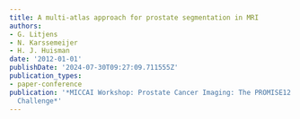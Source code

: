 ```yaml
---
title: A multi-atlas approach for prostate segmentation in MRI
authors:
- G. Litjens
- N. Karssemeijer
- H. J. Huisman
date: '2012-01-01'
publishDate: '2024-07-30T09:27:09.711555Z'
publication_types:
- paper-conference
publication: '*MICCAI Workshop: Prostate Cancer Imaging: The PROMISE12 Prostate Segmentation
  Challenge*'
---
```

